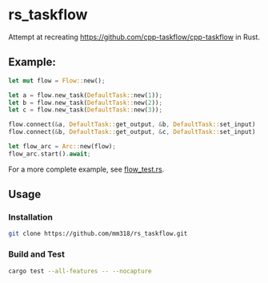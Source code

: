 # rs_taskflow
Attempt at recreating https://github.com/cpp-taskflow/cpp-taskflow in Rust. 


## Example:
```rust
let mut flow = Flow::new();

let a = flow.new_task(DefaultTask::new(1));
let b = flow.new_task(DefaultTask::new(2));
let c = flow.new_task(DefaultTask::new(3));

flow.connect(&a, DefaultTask::get_output, &b, DefaultTask::set_input)
flow.connect(&b, DefaultTask::get_output, &c, DefaultTask::set_input)

let flow_arc = Arc::new(flow);
flow_arc.start().await;
```

For a more complete example, see [flow_test.rs](tests/flow_test.rs).


## Usage
### Installation
```bash
git clone https://github.com/mm318/rs_taskflow.git
```

### Build and Test
```bash
cargo test --all-features -- --nocapture
```
